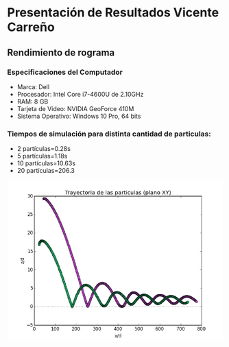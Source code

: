 # Presentación de Resultados Vicente Carreño
## Rendimiento de rograma
### Especificaciones del Computador
- Marca: Dell
- Procesador: Intel Core i7-4600U de 2.10GHz
- RAM: 8 GB
- Tarjeta de Video: NVIDIA GeoForce 410M
- Sistema Operativo: Windows 10 Pro, 64 bits

### Tiempos de simulación para distinta cantidad de particulas: 
- 2 partículas=0.28s 
- 5 partículas=1.18s
- 10 partículas=10.63s
- 20 partículas=206.3

![Gráfico 2 Párticulas](https://github.com/nicolasilvac/MCOC-Proyecto-2/blob/master/%5BEntrega%204%5D/%5BVicente%20Carre%C3%B1o%5D/Im%C3%A1genes/Foto%20Simulaci%C3%B3n%202%20Particulas.png)
